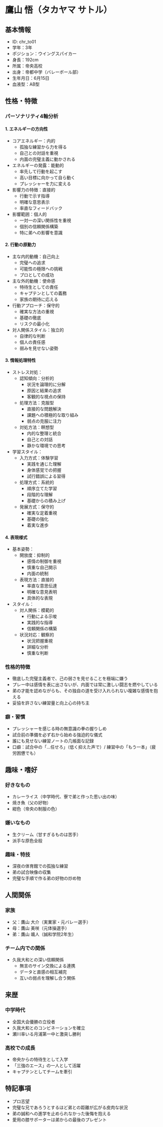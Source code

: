 # 鷹山 悟（タカヤマ サトル）

## 基本情報

- ID: chr_to01
- 学年：3年
- ポジション：ウイングスパイカー
- 身長：192cm
- 所属：帝央高校
- 出身：帝都中学（バレーボール部）
- 生年月日：6月15日
- 血液型：AB型

## 性格・特徴

### パーソナリティ4軸分析

#### 1. エネルギーの方向性

- コアエネルギー：内的
  - 孤独な練習から力を得る
  - 自己との対話を重視
  - 内面の完璧主義に動かされる
- エネルギーの発露：能動的
  - 率先して行動を起こす
  - 高い目標に向かって自ら動く
  - プレッシャーを力に変える
- 影響力の特徴：直接的
  - 行動で示す指導
  - 明確な意思表示
  - 率直なフィードバック
- 影響範囲：個人的
  - 一対一の深い関係性を重視
  - 個別の信頼関係構築
  - 特に弟への影響を意識

#### 2. 行動の原動力

- 主な内的動機：自己向上
  - 完璧への追求
  - 可能性の極限への挑戦
  - プロとしての成功
- 主な外的動機：使命感
  - 特待生としての責任
  - キャプテンとしての義務
  - 家族の期待に応える
- 行動アプローチ：保守的
  - 確実な方法の重視
  - 基礎の徹底
  - リスクの最小化
- 対人関係スタイル：独立的
  - 自律的な判断
  - 個人の責任感
  - 弱みを見せない姿勢

#### 3. 情報処理特性

- ストレス対処：
  - 認知傾向：分析的
    - 状況を論理的に分解
    - 原因と結果の追求
    - 客観的な視点の保持
  - 処理方法：克服型
    - 直接的な問題解決
    - 課題への積極的な取り組み
    - 弱点の克服に注力
  - 対処方法：瞑想型
    - 内的な整理と統合
    - 自己との対話
    - 静かな環境での思考
- 学習スタイル：
  - 入力方式：体験学習
    - 実践を通じた理解
    - 身体感覚での把握
    - 試行錯誤による習得
  - 処理方式：系統的
    - 順序立てた学習
    - 段階的な理解
    - 基礎からの積み上げ
  - 発展方式：保守的
    - 確実な定着重視
    - 基礎の強化
    - 着実な進歩

#### 4. 表現様式

- 基本姿勢：
  - 開放度：抑制的
    - 感情の制御を重視
    - 慎重な自己開示
    - 内面の統制
  - 表現方法：直接的
    - 率直な意思伝達
    - 明確な意見表明
    - 具体的な表現
- スタイル：
  - 対人関係：模範的
    - 行動による示唆
    - 実践的な指導
    - 信頼関係の構築
  - 状況対応：観察的
    - 状況把握重視
    - 詳細な分析
    - 慎重な判断

### 性格的特徴

- 徹底した完璧主義者で、己の弱さを見せることを極端に嫌う
- プレー中は感情を表に出さないが、内面では常に激しい闘志を燃やしている
- 弟の才能を認めながらも、その独自の道を受け入れられない複雑な感情を抱える
- 妥協を許さない練習量と向上心の持ち主

### 癖・習慣

- プレッシャーを感じる時の無意識の拳の握りしめ
- 試合前の準備を必ず右から始める強迫的な儀式
- 誰にも見せない練習ノートの几帳面な記録
- 口癖：試合中の「...任せろ」（低く抑えた声で）/ 練習中の「もう一本」（疲労困憊でも）

## 趣味・嗜好

### 好きなもの

- カレーライス（中学時代、寮で弟と作った思い出の味）
- 焼き魚（父の好物）
- 紺色（帝央の制服の色）

### 嫌いなもの

- 生クリーム（甘すぎるものは苦手）
- 派手な原色全般

### 趣味・特技

- 深夜の体育館での孤独な練習
- 弟の試合映像の収集
- 完璧な手順で作る弟の好物の炒め物

## 人間関係

### 家族

- 父：鷹山 大介（実業家・元バレー選手）
- 母：鷹山 美咲（元体操選手）
- 弟：鷹山 颯人（誠和学院2年生）

### チーム内での関係

- 久我大和との深い信頼関係
  - 無言のサイン交換による連携
  - データと直感の相互補完
  - 互いの弱点を理解し合う関係

## 来歴

### 中学時代

- 全国大会優勝の立役者
- 久我大和とのコンビネーションを確立
- 瀬川率いる月浦第一中と激突し勝利

### 高校での成長

- 帝央からの特待生として入学
- 「三強のエース」の一人として活躍
- キャプテンとしてチームを牽引

## 特記事項

- プロ志望
- 完璧な兄であろうとするほど弟との距離が広がる皮肉な状況
- 弟の誠和への進学を止められなかった後悔を抱える
- 愛用の膝サポーターは弟からの最後のプレゼント
